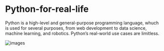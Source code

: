 # Python-for-real-life

Python is a high-level and general-purpose programming language, whuch is used for several purposes, from web development to data science, machine learning, and robotics. Python’s real-world use cases are limitless.

![images](https://user-images.githubusercontent.com/42689768/173828231-2f7e9aa1-7feb-483a-9e93-f8210ef57844.jpg)
